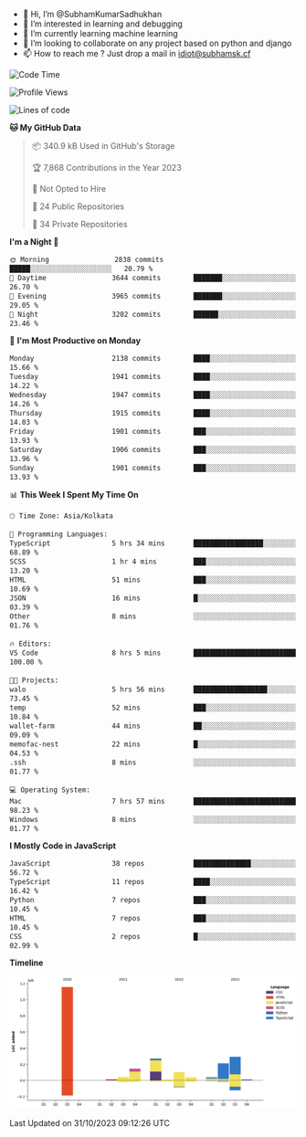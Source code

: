 - 👋 Hi, I’m @SubhamKumarSadhukhan
- 👀 I’m interested in learning and debugging
- 🌱 I’m currently learning machine learning
- 💞️ I’m looking to collaborate on any project based on python and django
- 📫 How to reach me ?
      Just drop a mail in idiot@subhamsk.cf

<!---
SubhamKumarSadhukhan/SubhamKumarSadhukhan is a ✨ special ✨ repository because its `README.md` (this file) appears on your GitHub profile.
You can click the Preview link to take a look at your changes.
--->


<!--START_SECTION:waka-->
![Code Time](http://img.shields.io/badge/Code%20Time-1%2C608%20hrs%2020%20mins-blue)

![Profile Views](http://img.shields.io/badge/Profile%20Views-2-blue)

![Lines of code](https://img.shields.io/badge/From%20Hello%20World%20I%27ve%20Written-2.3%20million%20lines%20of%20code-blue)

**🐱 My GitHub Data** 

> 📦 340.9 kB Used in GitHub's Storage 
 > 
> 🏆 7,868 Contributions in the Year 2023
 > 
> 🚫 Not Opted to Hire
 > 
> 📜 24 Public Repositories 
 > 
> 🔑 34 Private Repositories 
 > 
**I'm a Night 🦉** 

```text
🌞 Morning                2838 commits        █████░░░░░░░░░░░░░░░░░░░░   20.79 % 
🌆 Daytime                3644 commits        ███████░░░░░░░░░░░░░░░░░░   26.70 % 
🌃 Evening                3965 commits        ███████░░░░░░░░░░░░░░░░░░   29.05 % 
🌙 Night                  3202 commits        ██████░░░░░░░░░░░░░░░░░░░   23.46 % 
```
📅 **I'm Most Productive on Monday** 

```text
Monday                   2138 commits        ████░░░░░░░░░░░░░░░░░░░░░   15.66 % 
Tuesday                  1941 commits        ████░░░░░░░░░░░░░░░░░░░░░   14.22 % 
Wednesday                1947 commits        ████░░░░░░░░░░░░░░░░░░░░░   14.26 % 
Thursday                 1915 commits        ████░░░░░░░░░░░░░░░░░░░░░   14.03 % 
Friday                   1901 commits        ███░░░░░░░░░░░░░░░░░░░░░░   13.93 % 
Saturday                 1906 commits        ███░░░░░░░░░░░░░░░░░░░░░░   13.96 % 
Sunday                   1901 commits        ███░░░░░░░░░░░░░░░░░░░░░░   13.93 % 
```


📊 **This Week I Spent My Time On** 

```text
🕑︎ Time Zone: Asia/Kolkata

💬 Programming Languages: 
TypeScript               5 hrs 34 mins       █████████████████░░░░░░░░   68.89 % 
SCSS                     1 hr 4 mins         ███░░░░░░░░░░░░░░░░░░░░░░   13.20 % 
HTML                     51 mins             ███░░░░░░░░░░░░░░░░░░░░░░   10.69 % 
JSON                     16 mins             █░░░░░░░░░░░░░░░░░░░░░░░░   03.39 % 
Other                    8 mins              ░░░░░░░░░░░░░░░░░░░░░░░░░   01.76 % 

🔥 Editors: 
VS Code                  8 hrs 5 mins        █████████████████████████   100.00 % 

🐱‍💻 Projects: 
walo                     5 hrs 56 mins       ██████████████████░░░░░░░   73.45 % 
temp                     52 mins             ███░░░░░░░░░░░░░░░░░░░░░░   10.84 % 
wallet-farm              44 mins             ██░░░░░░░░░░░░░░░░░░░░░░░   09.09 % 
memofac-nest             22 mins             █░░░░░░░░░░░░░░░░░░░░░░░░   04.53 % 
.ssh                     8 mins              ░░░░░░░░░░░░░░░░░░░░░░░░░   01.77 % 

💻 Operating System: 
Mac                      7 hrs 57 mins       █████████████████████████   98.23 % 
Windows                  8 mins              ░░░░░░░░░░░░░░░░░░░░░░░░░   01.77 % 
```

**I Mostly Code in JavaScript** 

```text
JavaScript               38 repos            ██████████████░░░░░░░░░░░   56.72 % 
TypeScript               11 repos            ████░░░░░░░░░░░░░░░░░░░░░   16.42 % 
Python                   7 repos             ███░░░░░░░░░░░░░░░░░░░░░░   10.45 % 
HTML                     7 repos             ███░░░░░░░░░░░░░░░░░░░░░░   10.45 % 
CSS                      2 repos             █░░░░░░░░░░░░░░░░░░░░░░░░   02.99 % 
```



**Timeline**

![Lines of Code chart](https://raw.githubusercontent.com/SubhamKumarSadhukhan/SubhamKumarSadhukhan/main/assets/bar_graph.png)


 Last Updated on 31/10/2023 09:12:26 UTC
<!--END_SECTION:waka-->
